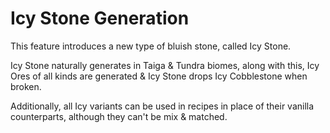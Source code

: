 # Icy Stone Generation

This feature introduces a new type of bluish stone, called Icy Stone.

Icy Stone naturally generates in Taiga & Tundra biomes, along with this, Icy Ores of all kinds are generated & Icy Stone drops Icy Cobblestone when broken.

Additionally, all Icy variants can be used in recipes in place of their vanilla counterparts, although they can't be mix & matched.